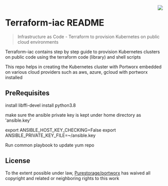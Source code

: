 <img src="icon.png" align="right" />

# Terraform-iac README

> Infrastructure as Code - Terraform to provision Kubernetes on public cloud environments


Terraform-iac contains step by step guide to provision Kubernetes clusters on public code using the terraform code (library) and shell scripts

This repo helps in creating the Kubernetes cluster with Portworx embedded on various cloud providers such as aws, azure, gcloud with portworx installed

## PreRequisites
install libffi-devel
install python3.8

make sure the ansible private key is kept under home directory as 'ansible.key'

export ANSIBLE_HOST_KEY_CHECKING=False
export ANSIBLE_PRIVATE_KEY_FILE=~/ansible.key



Run common playbook to update yum repo


## License

To the extent possible under law, [Purestorage/portworx](https://purestorage.com) has waived all copyright and related or neighboring rights to this work
